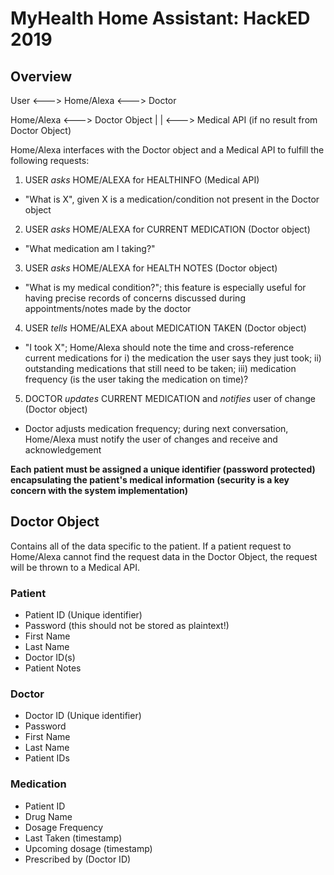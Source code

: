 # MyHealth Home Assistant: HackED 2019

## Overview

User <---> Home/Alexa <---> Doctor

Home/Alexa <---> Doctor Object | | <---> Medical API (if no result from Doctor Object)

Home/Alexa interfaces with the Doctor object and a Medical API to fulfill the following requests:

1. USER *asks* HOME/ALEXA for HEALTHINFO (Medical API)
- "What is X", given X is a medication/condition not present in the Doctor object
2. USER *asks* HOME/ALEXA for CURRENT MEDICATION (Doctor object)
- "What medication am I taking?"
3. USER *asks* HOME/ALEXA for HEALTH NOTES (Doctor object)
- "What is my medical condition?"; this feature is especially useful for having precise records of concerns discussed during appointments/notes made by the doctor 
4. USER *tells* HOME/ALEXA about MEDICATION TAKEN (Doctor object)
- "I took X"; Home/Alexa should note the time and cross-reference current medications for i) the medication the user says they just took; ii) outstanding medications that still need to be taken; iii) medication frequency (is the user taking the medication on time)?
5. DOCTOR *updates* CURRENT MEDICATION and *notifies* user of change (Doctor object) 
- Doctor adjusts medication frequency; during next conversation, Home/Alexa must notify the user of changes and receive and acknowledgement 

**Each patient must be assigned a unique identifier (password protected) encapsulating the patient's medical information (security is a key concern with the system implementation)**

## Doctor Object

Contains all of the data specific to the patient. If a patient request to Home/Alexa cannot find the request data in the Doctor Object, the request will be thrown to a Medical API.

### Patient 
- Patient ID (Unique identifier)
- Password (this should not be stored as plaintext!)
- First Name
- Last Name
- Doctor ID(s)
- Patient Notes

### Doctor
- Doctor ID (Unique identifier)
- Password
- First Name
- Last Name
- Patient IDs

### Medication
- Patient ID
- Drug Name
- Dosage Frequency
- Last Taken (timestamp)
- Upcoming dosage (timestamp)
- Prescribed by (Doctor ID)